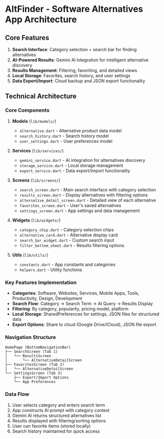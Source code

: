 # AltFinder - Software Alternatives App Architecture

## Core Features
1. **Search Interface**: Category selection + search bar for finding alternatives
2. **AI-Powered Results**: Gemini AI integration for intelligent alternative discovery
3. **Results Management**: Filtering, favoriting, and detailed views
4. **Local Storage**: Favorites, search history, and user settings
5. **Data Export/Import**: Cloud backup and JSON export functionality

## Technical Architecture

### Core Components
1. **Models** (`lib/models/`)
   - `alternative.dart` - Alternative product data model
   - `search_history.dart` - Search history model
   - `user_settings.dart` - User preferences model

2. **Services** (`lib/services/`)
   - `gemini_service.dart` - AI integration for alternatives discovery
   - `storage_service.dart` - Local storage management
   - `export_service.dart` - Data export/import functionality

3. **Screens** (`lib/screens/`)
   - `search_screen.dart` - Main search interface with category selection
   - `results_screen.dart` - Display alternatives with filtering options
   - `alternative_detail_screen.dart` - Detailed view of each alternative
   - `favorites_screen.dart` - User's saved alternatives
   - `settings_screen.dart` - App settings and data management

4. **Widgets** (`lib/widgets/`)
   - `category_chip.dart` - Category selection chips
   - `alternative_card.dart` - Alternative display card
   - `search_bar_widget.dart` - Custom search input
   - `filter_bottom_sheet.dart` - Results filtering options

5. **Utils** (`lib/utils/`)
   - `constants.dart` - App constants and categories
   - `helpers.dart` - Utility functions

### Key Features Implementation
- **Categories**: Software, Websites, Services, Mobile Apps, Tools, Productivity, Design, Development
- **Search Flow**: Category → Search Term → AI Query → Results Display
- **Filtering**: By category, popularity, pricing model, platform
- **Local Storage**: SharedPreferences for settings, JSON files for structured data
- **Export Options**: Share to cloud (Google Drive/iCloud), JSON file export

### Navigation Structure
```
HomePage (BottomNavigationBar)
├── SearchScreen (Tab 1)
│   └── ResultsScreen
│       └── AlternativeDetailScreen
├── FavoritesScreen (Tab 2)
│   └── AlternativeDetailScreen
└── SettingsScreen (Tab 3)
    ├── Export/Import Options
    └── App Preferences
```

### Data Flow
1. User selects category and enters search term
2. App constructs AI prompt with category context
3. Gemini AI returns structured alternatives list
4. Results displayed with filtering/sorting options
5. User can favorite items (stored locally)
6. Search history maintained for quick access